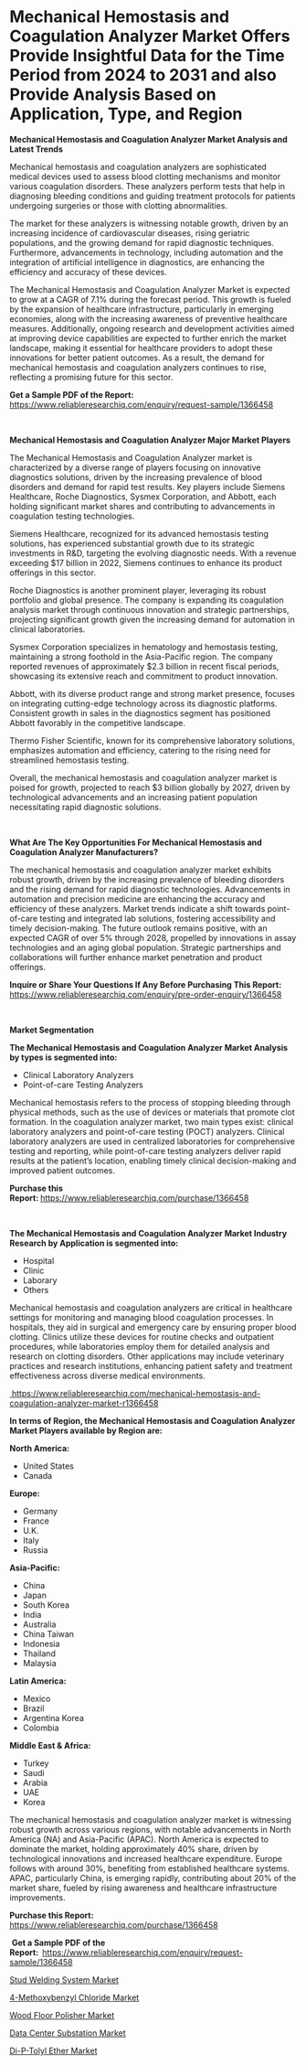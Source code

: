 <p><h1>Mechanical Hemostasis and Coagulation Analyzer Market Offers Provide Insightful Data for the Time Period from 2024 to 2031 and also Provide Analysis Based on Application, Type, and Region</h1></p><p><strong>Mechanical Hemostasis and Coagulation Analyzer Market Analysis and Latest Trends</strong></p>
<p><p>Mechanical hemostasis and coagulation analyzers are sophisticated medical devices used to assess blood clotting mechanisms and monitor various coagulation disorders. These analyzers perform tests that help in diagnosing bleeding conditions and guiding treatment protocols for patients undergoing surgeries or those with clotting abnormalities. </p><p>The market for these analyzers is witnessing notable growth, driven by an increasing incidence of cardiovascular diseases, rising geriatric populations, and the growing demand for rapid diagnostic techniques. Furthermore, advancements in technology, including automation and the integration of artificial intelligence in diagnostics, are enhancing the efficiency and accuracy of these devices.</p><p>The Mechanical Hemostasis and Coagulation Analyzer Market is expected to grow at a CAGR of 7.1% during the forecast period. This growth is fueled by the expansion of healthcare infrastructure, particularly in emerging economies, along with the increasing awareness of preventive healthcare measures. Additionally, ongoing research and development activities aimed at improving device capabilities are expected to further enrich the market landscape, making it essential for healthcare providers to adopt these innovations for better patient outcomes. As a result, the demand for mechanical hemostasis and coagulation analyzers continues to rise, reflecting a promising future for this sector.</p></p>
<p><strong>Get a Sample PDF of the Report:&nbsp;</strong> <a href="https://www.reliableresearchiq.com/enquiry/request-sample/1366458">https://www.reliableresearchiq.com/enquiry/request-sample/1366458</a></p>
<p>&nbsp;</p>
<p><strong>Mechanical Hemostasis and Coagulation Analyzer Major Market Players</strong></p>
<p><p>The Mechanical Hemostasis and Coagulation Analyzer market is characterized by a diverse range of players focusing on innovative diagnostics solutions, driven by the increasing prevalence of blood disorders and demand for rapid test results. Key players include Siemens Healthcare, Roche Diagnostics, Sysmex Corporation, and Abbott, each holding significant market shares and contributing to advancements in coagulation testing technologies.</p><p>Siemens Healthcare, recognized for its advanced hemostasis testing solutions, has experienced substantial growth due to its strategic investments in R&D, targeting the evolving diagnostic needs. With a revenue exceeding $17 billion in 2022, Siemens continues to enhance its product offerings in this sector.</p><p>Roche Diagnostics is another prominent player, leveraging its robust portfolio and global presence. The company is expanding its coagulation analysis market through continuous innovation and strategic partnerships, projecting significant growth given the increasing demand for automation in clinical laboratories.</p><p>Sysmex Corporation specializes in hematology and hemostasis testing, maintaining a strong foothold in the Asia-Pacific region. The company reported revenues of approximately $2.3 billion in recent fiscal periods, showcasing its extensive reach and commitment to product innovation.</p><p>Abbott, with its diverse product range and strong market presence, focuses on integrating cutting-edge technology across its diagnostic platforms. Consistent growth in sales in the diagnostics segment has positioned Abbott favorably in the competitive landscape.</p><p>Thermo Fisher Scientific, known for its comprehensive laboratory solutions, emphasizes automation and efficiency, catering to the rising need for streamlined hemostasis testing. </p><p>Overall, the mechanical hemostasis and coagulation analyzer market is poised for growth, projected to reach $3 billion globally by 2027, driven by technological advancements and an increasing patient population necessitating rapid diagnostic solutions.</p></p>
<p>&nbsp;</p>
<p><strong>What Are The Key Opportunities For Mechanical Hemostasis and Coagulation Analyzer Manufacturers?</strong></p>
<p><p>The mechanical hemostasis and coagulation analyzer market exhibits robust growth, driven by the increasing prevalence of bleeding disorders and the rising demand for rapid diagnostic technologies. Advancements in automation and precision medicine are enhancing the accuracy and efficiency of these analyzers. Market trends indicate a shift towards point-of-care testing and integrated lab solutions, fostering accessibility and timely decision-making. The future outlook remains positive, with an expected CAGR of over 5% through 2028, propelled by innovations in assay technologies and an aging global population. Strategic partnerships and collaborations will further enhance market penetration and product offerings.</p></p>
<p><strong>Inquire or Share Your Questions If Any Before Purchasing This Report:</strong> <a href="https://www.reliableresearchiq.com/enquiry/pre-order-enquiry/1366458">https://www.reliableresearchiq.com/enquiry/pre-order-enquiry/1366458</a></p>
<p>&nbsp;</p>
<p><strong>Market Segmentation</strong></p>
<p><strong>The Mechanical Hemostasis and Coagulation Analyzer Market Analysis by types is segmented into:</strong></p>
<p><ul><li>Clinical Laboratory Analyzers</li><li>Point-of-care Testing Analyzers</li></ul></p>
<p><p>Mechanical hemostasis refers to the process of stopping bleeding through physical methods, such as the use of devices or materials that promote clot formation. In the coagulation analyzer market, two main types exist: clinical laboratory analyzers and point-of-care testing (POCT) analyzers. Clinical laboratory analyzers are used in centralized laboratories for comprehensive testing and reporting, while point-of-care testing analyzers deliver rapid results at the patient’s location, enabling timely clinical decision-making and improved patient outcomes.</p></p>
<p><strong>Purchase this Report:&nbsp;</strong><a href="https://www.reliableresearchiq.com/purchase/1366458">https://www.reliableresearchiq.com/purchase/1366458</a></p>
<p>&nbsp;</p>
<p><strong>The Mechanical Hemostasis and Coagulation Analyzer Market Industry Research by Application is segmented into:</strong></p>
<p><ul><li>Hospital</li><li>Clinic</li><li>Laborary</li><li>Others</li></ul></p>
<p><p>Mechanical hemostasis and coagulation analyzers are critical in healthcare settings for monitoring and managing blood coagulation processes. In hospitals, they aid in surgical and emergency care by ensuring proper blood clotting. Clinics utilize these devices for routine checks and outpatient procedures, while laboratories employ them for detailed analysis and research on clotting disorders. Other applications may include veterinary practices and research institutions, enhancing patient safety and treatment effectiveness across diverse medical environments.</p></p>
<p><a href="https://www.reliableresearchiq.com/mechanical-hemostasis-and-coagulation-analyzer-market-r1366458">&nbsp;https://www.reliableresearchiq.com/mechanical-hemostasis-and-coagulation-analyzer-market-r1366458</a></p>
<p><strong>In terms of Region, the Mechanical Hemostasis and Coagulation Analyzer Market Players available by Region are:</strong></p>
<p>
    <p> <strong> North America: </strong>
        <ul>
            <li>United States</li>
            <li>Canada</li>
        </ul>
        </p> 
    <p> <strong> Europe: </strong>
        <ul>
            <li>Germany</li>
            <li>France</li>
            <li>U.K.</li>
            <li>Italy</li>
            <li>Russia</li>
        </ul>
        </p> 
    <p> <strong> Asia-Pacific: </strong>
        <ul>
            <li>China</li>
            <li>Japan</li>
            <li>South Korea</li>
            <li>India</li>
            <li>Australia</li>
            <li>China Taiwan</li>
            <li>Indonesia</li>
            <li>Thailand</li>
            <li>Malaysia</li>
        </ul>
        </p> 
    <p> <strong> Latin America: </strong>
        <ul>
            <li>Mexico</li>
            <li>Brazil</li>
            <li>Argentina Korea</li>
            <li>Colombia</li>
        </ul>
        </p> 
    <p> <strong> Middle East & Africa: </strong>
        <ul>
            <li>Turkey</li>
            <li>Saudi</li>
            <li>Arabia</li>
            <li>UAE</li>
            <li>Korea</li>
        </ul>
    </p>
    </p>
<p><p>The mechanical hemostasis and coagulation analyzer market is witnessing robust growth across various regions, with notable advancements in North America (NA) and Asia-Pacific (APAC). North America is expected to dominate the market, holding approximately 40% share, driven by technological innovations and increased healthcare expenditure. Europe follows with around 30%, benefiting from established healthcare systems. APAC, particularly China, is emerging rapidly, contributing about 20% of the market share, fueled by rising awareness and healthcare infrastructure improvements.</p></p>
<p><strong>Purchase this Report: </strong><a href="https://www.reliableresearchiq.com/purchase/1366458">https://www.reliableresearchiq.com/purchase/1366458</a></p>
<p>&nbsp;<strong>Get a Sample PDF of the Report:&nbsp;&nbsp;</strong><a href="https://www.reliableresearchiq.com/enquiry/request-sample/1366458">https://www.reliableresearchiq.com/enquiry/request-sample/1366458</a></p>
<p><strong></strong></p>
<p><p><a href="https://www.linkedin.com/pulse/booming-stud-welding-system-market-sector-analysis-growth-6ijle?trackingId=6gFcdv1mRwiwRzoaDaVYbA%3D%3D">Stud Welding System Market</a></p><p><a href="https://issuu.com/reportprime-2/docs/4-methoxybenzyl-chloride-market-siz_0436ea9647642b">4-Methoxybenzyl Chloride Market</a></p><p><a href="https://www.linkedin.com/pulse/wood-floor-polisher-market-revolution-2024-2031-trends-zrrbe?trackingId=fuhuyBO7RgaVyRFliFnBdg%3D%3D">Wood Floor Polisher Market</a></p><p><a href="https://www.linkedin.com/pulse/data-center-substation-market-research-report-includes-analysis-zdc2e?trackingId=JHXA%2FGDWSXqHZEEfdchb%2BA%3D%3D">Data Center Substation Market</a></p><p><a href="https://issuu.com/reportprime-2/docs/di-p-tolyl-ether-market-size-2030.p_603bca9f072151">Di-P-Tolyl Ether Market</a></p></p>